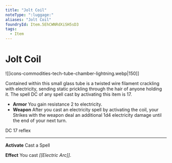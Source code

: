 ```yaml
---
title: "Jolt Coil"
noteType: ":luggage:"
aliases: "Jolt Coil"
foundryId: Item.5EhCWNRdXiSH5sD3
tags:
  - Item
---
```


# Jolt Coil
![[icons-commodities-tech-tube-chamber-lightning.webp|150]]

Contained within this small glass tube is a twisted wire filament crackling with electricity, sending static prickling through the hair of anyone holding it. The spell DC of any spell cast by activating this item is 17.

*   **Armor** You gain resistance 2 to electricity.
*   **Weapon** After you cast an electricity spell by activating the coil, your Strikes with the weapon deal an additional 1d4 electricity damage until the end of your next turn.

DC 17 reflex

* * *

**Activate** Cast a Spell

**Effect** You cast _[[Electric Arc]]_.
